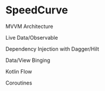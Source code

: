 # SpeedCurve

MVVM Architecture

Live Data/Observable

Dependency Injection with Dagger/Hilt

Data/View Binging

Kotlin Flow

Coroutines
